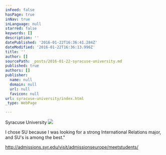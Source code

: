 ```yaml
---
inFeed: false
hasPage: true
inNav: true
inLanguage: null
starred: false
keywords: []
description: ''
datePublished: '2016-01-22T16:36:41.284Z'
dateModified: '2016-01-22T16:36:13.996Z'
title: ''
author: []
sourcePath: _posts/2016-01-22-syracuse-university.md
published: true
authors: []
publisher:
  name: null
  domain: null
  url: null
  favicon: null
url: syracuse-university/index.html
_type: WebPage

---
```

Syracuse University
![](https://the-grid-user-content.s3-us-west-2.amazonaws.com/19244156-e0f6-4f10-b237-bf23d0db6b14.jpg)

I chose SU because I was looking for a strong International Relations major, and SU's is among the best."

http://admissions.syr.edu/visit/admissionseurope/meetstudents/